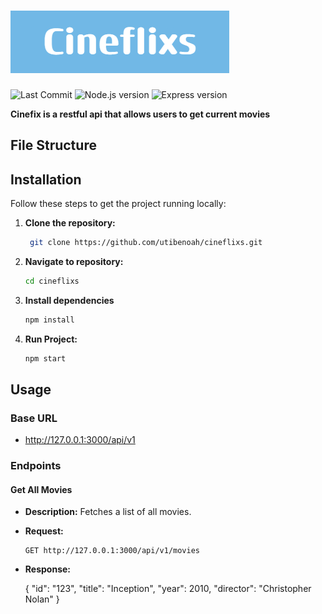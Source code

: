 # ![Alt Text](./assets/Cineflixs.png)

![Last Commit](https://img.shields.io/github/last-commit/utibenoah/cineflixs)
![Node.js version](https://img.shields.io/badge/node-22.14.0-brightgreen)
![Express version](https://img.shields.io/badge/express-5.1.0-brightgreen)



 **Cinefix is a restful api that allows users to get current movies**


## File Structure

## Installation
Follow these steps to get the project running locally:

1. **Clone the repository:**

   ```bash
    git clone https://github.com/utibenoah/cineflixs.git

2. **Navigate to repository:**
    ```bash
    cd cineflixs
3.  **Install dependencies** 
    ```bash
    npm install
4.  **Run Project:**
    ```bash
    npm start

## Usage

### Base URL
- http://127.0.0.1:3000/api/v1


### Endpoints

#### Get All Movies

- **Description:** Fetches a list of all movies.
- **Request:**
  ```http
  GET http://127.0.0.1:3000/api/v1/movies

- **Response:**<br>

    {
    "id": "123",
    "title": "Inception",
    "year": 2010,
    "director": "Christopher Nolan"
    }

